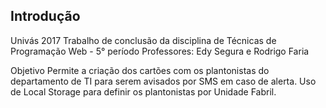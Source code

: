 ## Introdução
Univás 2017
Trabalho de conclusão da disciplina de Técnicas de Programação Web - 5° período
Professores: Edy Segura e Rodrigo Faria

Objetivo
Permite a criação dos cartões com os plantonistas do departamento de TI 
para serem avisados por SMS em caso de alerta.
Uso de Local Storage para definir os plantonistas por Unidade Fabril.
